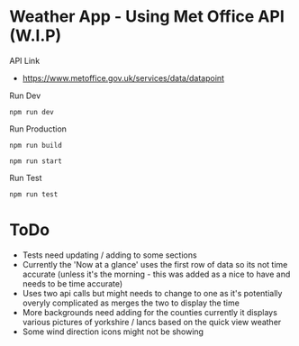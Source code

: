 # Weather App - Using Met Office API (W.I.P)

API Link

- https://www.metoffice.gov.uk/services/data/datapoint

Run Dev

`npm run dev`

Run Production

`npm run build`

`npm run start`

Run Test

`npm run test`

# ToDo

- Tests need updating / adding to some sections
- Currently the 'Now at a glance' uses the first row of data so its not time accurate (unless it's the morning - this was added as a nice to have and needs to be time accurate)
- Uses two api calls but might needs to change to one as it's potentially overyly complicated as merges the two to display the time
- More backgrounds need adding for the counties currently it displays various pictures of yorkshire / lancs based on the quick view weather
- Some wind direction icons might not be showing

